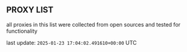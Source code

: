 ## PROXY LIST

all proxies in this list were collected from open sources and tested for functionality

last update: `2025-01-23 17:04:02.491610+00:00` UTC
